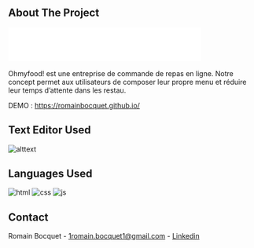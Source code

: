 ## About The Project

[![HoMyFood][product-screenshot]](https://romainbocquet.github.io/)

Ohmyfood! est une entreprise de commande de repas en ligne. Notre concept permet aux
utilisateurs de composer leur propre menu et réduire leur temps d’attente dans les
restau.

DEMO : https://romainbocquet.github.io/

## Text Editor Used
![alttext](https://img.shields.io/badge/vscode-blue?style=flat&logo=visual-studio-code)

## Languages Used

 ![html](https://img.shields.io/badge/HTML5-E34F26?style=for-the-badge&logo=html5&logoColor=white)
 ![css](https://img.shields.io/badge/CSS3-1572B6?style=for-the-badge&logo=css3&logoColor=white)
 ![js](https://img.shields.io/badge/JavaScript-F7DF1E?style=for-the-badge&logo=javascript&logoColor=black)

<!-- CONTACT -->
## Contact

Romain Bocquet - 1romain.bocquet1@gmail.com - [Linkedin][linkedin-url]

[linkedin-url]: https://www.linkedin.com/in/romain-bocquet/
[product-screenshot]: /public/img/logo/ohmyfood%402x.svg